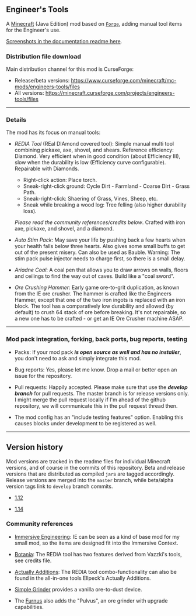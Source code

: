 
## Engineer's Tools

A [Minecraft](https://minecraft.net) (Java Edition) mod based on
[`Forge`](http://www.minecraftforge.net/), adding manual tool items
for the Engineer's use.

[Screenshots in the documentation readme here](documentation/readme.md).

### Distribution file download

Main distribution channel for this mod is CurseForge:

  - Release/beta versions: https://www.curseforge.com/minecraft/mc-mods/engineers-tools/files
  - All versions: https://minecraft.curseforge.com/projects/engineers-tools/files

----
### Details

The mod has its focus on manual tools:

- *REDIA Tool* (REal DIAmond covered tool): Simple manual multi tool combining
  pickaxe, axe, shovel, and shears. Reference efficiency: Diamond. Very efficient
  when in good condition (about Efficiency III), slow when the durability is low
  (Efficiency curve configurable). Repairable with Diamonds.

  - Right-click action: Place torch.
  - Sneak-right-click ground: Cycle Dirt - Farmland - Coarse Dirt - Grass Path.
  - Sneak-right-click: Shaering of Grass, Vines, Sheep, etc.
  - Sneak while breaking a wood log: Tree felling (also higher durability loss).

  *Please read the community references/credits below*. Crafted with iron axe,
  pickaxe, and shovel, and a diamond.

- *Auto Stim Pack*: May save your life by pushing back a few hearts when your
  health falls below three hearts. Also gives some small buffs to get out of the
  present misery. Can also be used as Bauble. Warning: The stim pack pulse
  injector needs to charge first, so there is a small delay.

- *Ariadne Coal*: A coal pen that allows you to draw arrows on walls, floors
  and ceilings to find the way out of caves. Build like a "coal sword".

- *Ore Crushing Hammer*: Early game ore-to-grit duplication, as known from
  the IE ore crusher. The hammer is crafted like the Engineers Hammer, except
  that one of the two iron ingots is replaced with an iron block. The tool
  has a comparatively low durability and allowed (by default) to crush 64
  stack of ore before breaking. It's not repairable, so a new one has to be
  crafted - or get an IE Ore Crusher machine ASAP.

----
### Mod pack integration, forking, back ports, bug reports, testing

  - Packs: If your mod pack ***is open source as well and has no installer***,
    you don't need to ask and simply integrate this mod.

  - Bug reports: Yes, please let me know. Drop a mail or better open an issue
    for the repository.

  - Pull requests: Happily accepted. Please make sure that use the ***develop
    branch*** for pull requests. The master branch is for release versions only.
    I might merge the pull request locally if I'm ahead of the github repository,
    we will communicate this in the pull request thread then.

  - The mod config has an "include testing features" option. Enabling this causes
    blocks under development to be registered as well.

----
## Version history

Mod versions are tracked in the readme files for individual Minecraft versions, and
of course in the commits of this repository. Beta and release versions that are
distributed as compiled `jar`s are tagged accordingly. Release versions are merged
into the `master` branch, while beta/alpha version tags link to `develop` branch
commits.

  - [1.12](1.12/readme.md)

  - [1.14](1.14/readme.md)

### Community references

- [Immersive Engineering](https://github.com/BluSunrize/ImmersiveEngineering/):
  IE can be seen as a kind of base mod for my small mod, so the items are designed
  fit into the Immersive Context.

- [Botania](https://botaniamod.net/): The REDIA tool has two features derived from
  Vazzki's tools, see credits file.

- [Actually Additions](https://github.com/Ellpeck/ActuallyAdditions): The REDIA
  tool combo-functionality can also be found in the all-in-one tools Ellpeck's
  Actually Additions.

- [Simple Grinder](https://www.curseforge.com/minecraft/mc-mods/simple-grinder) provides
  a vanilla ore-to-dust device.

- The [Furnus](https://www.curseforge.com/minecraft/mc-mods/furnus) also adds the "Pulvus",
  an ore grinder with upgrade capabilities.</li>
